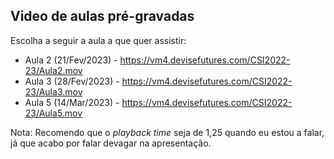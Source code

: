 ## Video de aulas pré-gravadas

Escolha a seguir a aula a que quer assistir:

+ Aula 2 (21/Fev/2023) - <https://vm4.devisefutures.com/CSI2022-23/Aula2.mov>
+ Aula 3 (28/Fev/2023) - <https://vm4.devisefutures.com/CSI2022-23/Aula3.mov>
+ Aula 5 (14/Mar/2023) - <https://vm4.devisefutures.com/CSI2022-23/Aula5.mov>

Nota: Recomendo que o _playback time_ seja de 1,25 quando eu estou a falar, já que acabo por falar devagar na apresentação.

